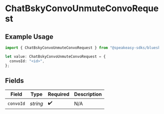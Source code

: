 # ChatBskyConvoUnmuteConvoRequest

## Example Usage

```typescript
import { ChatBskyConvoUnmuteConvoRequest } from "@speakeasy-sdks/bluesky/models/operations";

let value: ChatBskyConvoUnmuteConvoRequest = {
  convoId: "<id>",
};
```

## Fields

| Field              | Type               | Required           | Description        |
| ------------------ | ------------------ | ------------------ | ------------------ |
| `convoId`          | *string*           | :heavy_check_mark: | N/A                |
